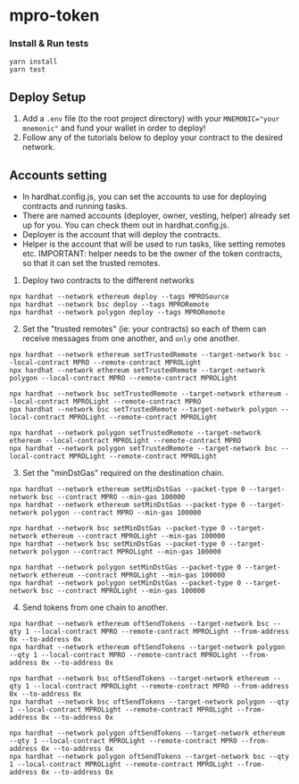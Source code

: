 # mpro-token

### Install & Run tests

```shell
yarn install
yarn test
```

## Deploy Setup

1. Add a `.env` file (to the root project directory) with your `MNEMONIC="your mnemonic"` and fund your wallet in order to deploy!
2. Follow any of the tutorials below to deploy your contract to the desired network.

## Accounts setting
- In hardhat.config.js, you can set the accounts to use for deploying contracts and running tasks.
- There are named accounts (deployer, owner, vesting, helper) already set up for you. You can check them out in hardhat.config.js.
- Deployer is the account that will deploy the contracts. 
- Helper is the account that will be used to run tasks, like setting remotes etc.
IMPORTANT: helper needs to be the owner of the token contracts, so that it can set the trusted remotes.

1. Deploy two contracts to the different networks

```shell
npx hardhat --network ethereum deploy --tags MPROSource
npx hardhat --network bsc deploy --tags MPRORemote
npx hardhat --network polygon deploy --tags MPRORemote
```

2. Set the "trusted remotes" (ie: your contracts) so each of them can receive messages from one another, and `only` one another.

```shell
npx hardhat --network ethereum setTrustedRemote --target-network bsc --local-contract MPRO --remote-contract MPROLight
npx hardhat --network ethereum setTrustedRemote --target-network polygon --local-contract MPRO --remote-contract MPROLight

npx hardhat --network bsc setTrustedRemote --target-network ethereum --local-contract MPROLight --remote-contract MPRO
npx hardhat --network bsc setTrustedRemote --target-network polygon --local-contract MPROLight --remote-contract MPROLight

npx hardhat --network polygon setTrustedRemote --target-network ethereum --local-contract MPROLight --remote-contract MPRO
npx hardhat --network polygon setTrustedRemote --target-network bsc --local-contract MPROLight --remote-contract MPROLight
```

3. Set the "minDstGas" required on the destination chain.

```shell
npx hardhat --network ethereum setMinDstGas --packet-type 0 --target-network bsc --contract MPRO --min-gas 100000
npx hardhat --network ethereum setMinDstGas --packet-type 0 --target-network polygon --contract MPRO --min-gas 100000

npx hardhat --network bsc setMinDstGas --packet-type 0 --target-network ethereum --contract MPROLight --min-gas 100000
npx hardhat --network bsc setMinDstGas --packet-type 0 --target-network polygon --contract MPROLight --min-gas 100000

npx hardhat --network polygon setMinDstGas --packet-type 0 --target-network ethereum --contract MPROLight --min-gas 100000
npx hardhat --network polygon setMinDstGas --packet-type 0 --target-network bsc --contract MPROLight --min-gas 100000
```

4. Send tokens from one chain to another.

```shell
npx hardhat --network ethereum oftSendTokens --target-network bsc --qty 1 --local-contract MPRO --remote-contract MPROLight --from-address 0x --to-address 0x
npx hardhat --network ethereum oftSendTokens --target-network polygon --qty 1 --local-contract MPRO --remote-contract MPROLight --from-address 0x --to-address 0x

npx hardhat --network bsc oftSendTokens --target-network ethereum --qty 1 --local-contract MPROLight --remote-contract MPRO --from-address 0x --to-address 0x
npx hardhat --network bsc oftSendTokens --target-network polygon --qty 1 --local-contract MPROLight --remote-contract MPROLight --from-address 0x --to-address 0x

npx hardhat --network polygon oftSendTokens --target-network ethereum --qty 1 --local-contract MPROLight --remote-contract MPRO --from-address 0x --to-address 0x
npx hardhat --network polygon oftSendTokens --target-network bsc --qty 1 --local-contract MPROLight --remote-contract MPROLight --from-address 0x --to-address 0x
```



